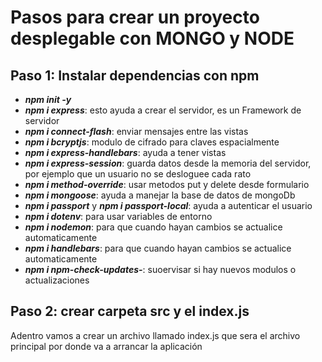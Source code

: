 # Pasos para crear un proyecto desplegable con MONGO y NODE
## Paso 1: Instalar dependencias con npm
+ _**npm init -y**_
+ _**npm i express**_: esto ayuda a crear el servidor, es un Framework de servidor
+ _**npm i connect-flash**_: enviar mensajes entre las vistas
+ _**npm i bcryptjs**_: modulo de cifrado para claves espacialmente
+ _**npm i express-handlebars**_: ayuda a tener vistas
+ _**npm i express-session**_: guarda datos desde la memoria del servidor, por ejemplo que un usuario no se desloguee cada rato
+ _**npm i method-override**_: usar metodos put y delete desde formulario
+ _**npm i mongoose**_: ayuda a manejar la base de datos de mongoDb
+ _**npm i passport**_ y _**npm i passport-local**_: ayuda a autenticar el usuario
+ _**npm i dotenv**_: para usar variables de entorno
+ _**npm i nodemon**_: para que cuando hayan cambios se actualice automaticamente
+ _**npm i handlebars**_: para que cuando hayan cambios se actualice automaticamente
+ _**npm i npm-check-updates-**_: suoervisar si hay nuevos modulos o actualizaciones


## Paso 2: crear carpeta src y el index.js
Adentro vamos a crear un archivo llamado index.js que sera el archivo principal por donde va a arrancar la aplicación
